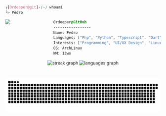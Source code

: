 ```css
┌[Ordeeper@git]-(~) whoami
└> Pedro
```

<div style="display:block;text-align:left"><img align="left" src="https://user-images.githubusercontent.com/123886904/218268944-995c6c60-51bc-4f8f-bcd4-407c3f5f2ad2.gif" border="0" style="width:156px;">

  ```css
  Ordeeper@GitHub
  -----------------
  Name: Pedro
  Languages: ["Php", "Python", "Typescript", "Dart", "C", "ShellScript", "Go", "Lua"]
  Interests: ["Programming", "UI/UX Design", "Linux", "CyberSecurity", "FOSS"]
  OS: ArchLinux
  WM: I3wm
  ```
</div>

<div align="center">
  <img src="https://streak-stats.demolab.com?user=ordeeper&locale=en&mode=daily&theme=tokyonight&hide_border=true&border_radius=7&date_format=j/n%5B/Y%5D" height="150" alt="streak graph"  />
  <img src="https://github-readme-stats.vercel.app/api/top-langs?username=ordeeper&locale=en&hide_title=false&layout=compact&card_width=320&langs_count=7&theme=tokyonight&hide_border=true" height="150" alt="languages graph"  />
</div>

###

<br clear="both">

<img src="https://raw.githubusercontent.com/ordeeper/ordeeper/output/snake.svg" alt="Snake animation" />

###
